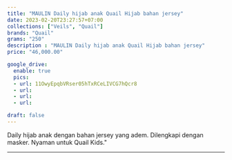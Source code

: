```yaml
---
title: "MAULIN Daily hijab anak Quail Hijab bahan jersey"
date: 2023-02-20T23:27:57+07:00
collections: ["Veils", "Quail"]
brands: "Quail"
grams: "250"
description : "MAULIN Daily hijab anak Quail Hijab bahan jersey"
price: "46,000.00"

google_drive:
  enable: true
  pics:
  - url: 11OwyEpqbVRser05hTxRCeLIVCG7hQcr8
  - url: 
  - url: 
  - url: 

draft: false
---
```


Daily hijab anak dengan bahan jersey yang adem. Dilengkapi dengan masker. Nyaman untuk Quail Kids."

----------    
 
